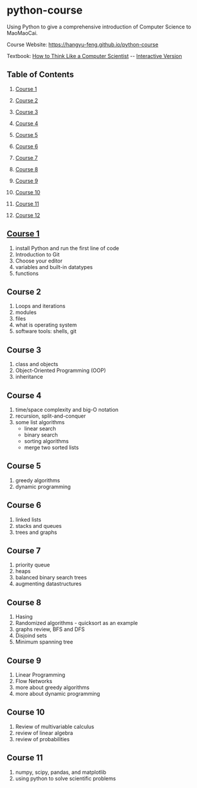 # python-course
Using Python to give a comprehensive introduction of Computer Science to MaoMaoCai.

Course Website: https://hangyu-feng.github.io/python-course

Textbook:  [How to Think Like a Computer Scientist](https://openbookproject.net/thinkcs/python/english3e/) -- [Interactive Version](https://runestone.academy/runestone/books/published/thinkcspy/index.html)


## Table of Contents

1. [Course 1](#course-1)

1. [Course 2](#course-2)

1. [Course 3](#course-3)

1. [Course 4](#course-4)

1. [Course 5](#course-5)

1. [Course 6](#course-6)

1. [Course 7](#course-7)

1. [Course 8](#course-8)

1. [Course 9](#course-9)

1. [Course 10](#course-10)

1. [Course 11](#course-11)

1. [Course 12](#course-12)

## [Course 1](https://github.com/hangyu-feng/python-course/tree/master/course-contents/course-1)

1. install Python and run the first line of code
1. Introduction to Git
1. Choose your editor
1. variables and built-in datatypes
1. functions

## Course 2

1. Loops and iterations
1. modules
1. files
1. what is operating system
1. software tools: shells, git

## Course 3

1. class and objects
1. Object-Oriented Programming (OOP)
1. inheritance

## Course 4

1. time/space complexity and big-O notation
3. recursion, split-and-conquer
4. some list algorithms
    - linear search
    - binary search
    - sorting algorithms
    - merge two sorted lists
 
## Course 5

1. greedy algorithms
1. dynamic programming

## Course 6

1. linked lists
1. stacks and queues
3. trees and graphs

## Course 7

1. priority queue
1. heaps
1. balanced binary search trees
1. augmenting datastructures

## Course 8

1. Hasing
1. Randomized algorithms - quicksort as an example
1. graphs review, BFS and DFS
1. Disjoind sets
1. Minimum spanning tree

## Course 9

1. Linear Programming
1. Flow Networks
1. more about greedy algorithms
1. more about dynamic programming

## Course  10

1. Review of multivariable calculus
1. review of linear algebra
1. review of probabilities

## Course 11

1. numpy, scipy, pandas, and matplotlib
1. using python to solve scientific problems
